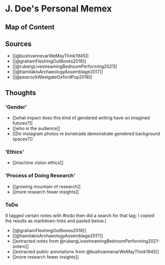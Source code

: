 
# J. Doe's Personal Memex

## Map of Content

## Sources
+ [[@bushvannevarWeMayThink1945]]
+ [[@grahamFleshingOutBones2018]]
+ [[@rubergLivestreamingBedroomPerforming2021]]
+ [[@hamilakisArchaeologyAssemblage2017]]
+ [[@peacockWestgateOxfordPop2018]]


## Thoughts

### 'Gender'
- [[what impact does this kind of gendered writing have on imagined futures?]]
- [[who is the audience]]
- [[Do instagram photos re bonetrade demonstrate gendered background spaces?]]

### 'Ethics'
- [[machine vision ethics]]

### 'Process of Doing Research'
- [[growing mountain of research]]
- [[more research fewer insights]]

### ToDo

(I tagged certain notes with #todo then did a search for that tag; I copied the results as markdown links and pasted below.)

- [[@grahamFleshingOutBones2018]]
- [[@hamilakisArchaeologyAssemblage2017]]
- [[extracted notes from @rubergLivestreamingBedroomPerforming2021-zotero]]
- [[extracted public annotations from @bushvannevarWeMayThink1945]]
- [[more research fewer insights]]




